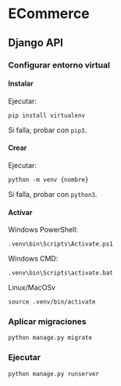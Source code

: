 # ECommerce

## Django API

### Configurar entorno virtual

#### Instalar

Ejecutar:
```
pip install virtualenv
```

Si falla, probar con `pip3`.

#### Crear

Ejecutar:
```
python -m venv {nombre}
```

Si falla, probar con `python3`.

#### Activar

Windows PowerShell:
```
.venv\bin\Scripts\Activate.ps1
```

Windows CMD:
```
.venv\bin\Scripts\activate.bat
```

Linux/MacOSv
```
source .venv/bin/activate
```

### Aplicar migraciones

```
python manage.py migrate
```

### Ejecutar

```
python manage.py runserver
```
